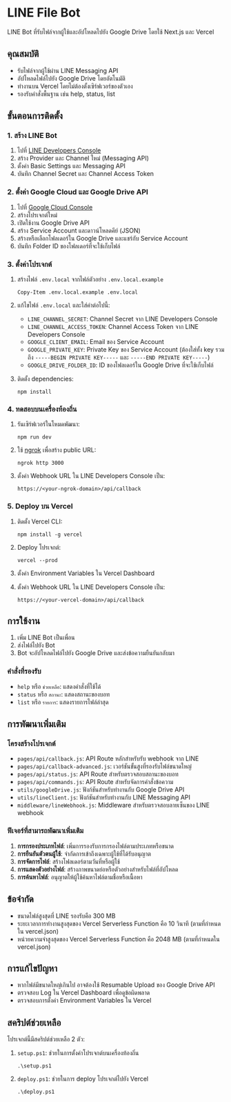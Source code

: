 # LINE File Bot

LINE Bot ที่รับไฟล์จากผู้ใช้และอัปโหลดไปยัง Google Drive โดยใช้ Next.js และ Vercel

## คุณสมบัติ

- รับไฟล์จากผู้ใช้ผ่าน LINE Messaging API
- อัปโหลดไฟล์ไปยัง Google Drive โดยอัตโนมัติ
- ทำงานบน Vercel โดยไม่ต้องตั้งเซิร์ฟเวอร์ของตัวเอง
- รองรับคำสั่งพื้นฐาน เช่น help, status, list

## ขั้นตอนการติดตั้ง

### 1. สร้าง LINE Bot

1. ไปที่ [LINE Developers Console](https://developers.line.biz/console/)
2. สร้าง Provider และ Channel ใหม่ (Messaging API)
3. ตั้งค่า Basic Settings และ Messaging API
4. บันทึก Channel Secret และ Channel Access Token

### 2. ตั้งค่า Google Cloud และ Google Drive API

1. ไปที่ [Google Cloud Console](https://console.cloud.google.com/)
2. สร้างโปรเจกต์ใหม่
3. เปิดใช้งาน Google Drive API
4. สร้าง Service Account และดาวน์โหลดคีย์ (JSON)
5. สร้างหรือเลือกโฟลเดอร์ใน Google Drive และแชร์กับ Service Account
6. บันทึก Folder ID ของโฟลเดอร์ที่จะใช้เก็บไฟล์

### 3. ตั้งค่าโปรเจกต์

1. สร้างไฟล์ `.env.local` จากไฟล์ตัวอย่าง `.env.local.example`
   ```
   Copy-Item .env.local.example .env.local
   ```

2. แก้ไขไฟล์ `.env.local` และใส่ค่าต่อไปนี้:
   - `LINE_CHANNEL_SECRET`: Channel Secret จาก LINE Developers Console
   - `LINE_CHANNEL_ACCESS_TOKEN`: Channel Access Token จาก LINE Developers Console
   - `GOOGLE_CLIENT_EMAIL`: Email ของ Service Account
   - `GOOGLE_PRIVATE_KEY`: Private Key ของ Service Account (ต้องใส่ทั้ง key รวมถึง `-----BEGIN PRIVATE KEY-----` และ `-----END PRIVATE KEY-----`)
   - `GOOGLE_DRIVE_FOLDER_ID`: ID ของโฟลเดอร์ใน Google Drive ที่จะใช้เก็บไฟล์

3. ติดตั้ง dependencies:
   ```
   npm install
   ```

### 4. ทดสอบบนเครื่องท้องถิ่น

1. รันเซิร์ฟเวอร์ในโหมดพัฒนา:
   ```
   npm run dev
   ```

2. ใช้ [ngrok](https://ngrok.com/) เพื่อสร้าง public URL:
   ```
   ngrok http 3000
   ```

3. ตั้งค่า Webhook URL ใน LINE Developers Console เป็น:
   ```
   https://<your-ngrok-domain>/api/callback
   ```

### 5. Deploy บน Vercel

1. ติดตั้ง Vercel CLI:
   ```
   npm install -g vercel
   ```

2. Deploy โปรเจกต์:
   ```
   vercel --prod
   ```

3. ตั้งค่า Environment Variables ใน Vercel Dashboard

4. ตั้งค่า Webhook URL ใน LINE Developers Console เป็น:
   ```
   https://<your-vercel-domain>/api/callback
   ```

## การใช้งาน

1. เพิ่ม LINE Bot เป็นเพื่อน
2. ส่งไฟล์ไปยัง Bot
3. Bot จะอัปโหลดไฟล์ไปยัง Google Drive และส่งข้อความยืนยันกลับมา

### คำสั่งที่รองรับ

- `help` หรือ `ช่วยเหลือ`: แสดงคำสั่งที่ใช้ได้
- `status` หรือ `สถานะ`: แสดงสถานะของบอท
- `list` หรือ `รายการ`: แสดงรายการไฟล์ล่าสุด

## การพัฒนาเพิ่มเติม

### โครงสร้างโปรเจกต์

- `pages/api/callback.js`: API Route หลักสำหรับรับ webhook จาก LINE
- `pages/api/callback-advanced.js`: เวอร์ชันขั้นสูงที่รองรับไฟล์ขนาดใหญ่
- `pages/api/status.js`: API Route สำหรับตรวจสอบสถานะของบอท
- `pages/api/commands.js`: API Route สำหรับจัดการคำสั่งข้อความ
- `utils/googleDrive.js`: ฟังก์ชันสำหรับทำงานกับ Google Drive API
- `utils/lineClient.js`: ฟังก์ชันสำหรับทำงานกับ LINE Messaging API
- `middleware/lineWebhook.js`: Middleware สำหรับตรวจสอบลายเซ็นของ LINE webhook

### ฟีเจอร์ที่สามารถพัฒนาเพิ่มเติม

1. **การกรองประเภทไฟล์**: เพิ่มการรองรับการกรองไฟล์ตามประเภทหรือขนาด
2. **การยืนยันตัวตนผู้ใช้**: จำกัดการเข้าถึงเฉพาะผู้ใช้ที่ได้รับอนุญาต
3. **การจัดการไฟล์**: สร้างโฟลเดอร์ตามวันที่หรือผู้ใช้
4. **การแสดงตัวอย่างไฟล์**: สร้างภาพขนาดย่อหรือตัวอย่างสำหรับไฟล์ที่อัปโหลด
5. **การค้นหาไฟล์**: อนุญาตให้ผู้ใช้ค้นหาไฟล์ตามชื่อหรือเนื้อหา

## ข้อจำกัด

- ขนาดไฟล์สูงสุดที่ LINE รองรับคือ 300 MB
- ระยะเวลาการทำงานสูงสุดของ Vercel Serverless Function คือ 10 วินาที (ตามที่กำหนดใน vercel.json)
- หน่วยความจำสูงสุดของ Vercel Serverless Function คือ 2048 MB (ตามที่กำหนดใน vercel.json)

## การแก้ไขปัญหา

- หากไฟล์มีขนาดใหญ่เกินไป อาจต้องใช้ Resumable Upload ของ Google Drive API
- ตรวจสอบ Log ใน Vercel Dashboard เพื่อดูข้อผิดพลาด
- ตรวจสอบการตั้งค่า Environment Variables ใน Vercel

## สคริปต์ช่วยเหลือ

โปรเจกต์นี้มีสคริปต์ช่วยเหลือ 2 ตัว:

1. `setup.ps1`: ช่วยในการตั้งค่าโปรเจกต์บนเครื่องท้องถิ่น
   ```
   .\setup.ps1
   ```

2. `deploy.ps1`: ช่วยในการ deploy โปรเจกต์ไปยัง Vercel
   ```
   .\deploy.ps1
   ```
